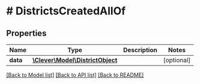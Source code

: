 # # DistrictsCreatedAllOf

## Properties

Name | Type | Description | Notes
------------ | ------------- | ------------- | -------------
**data** | [**\Clever\Model\DistrictObject**](DistrictObject.md) |  | [optional]

[[Back to Model list]](../../README.md#models) [[Back to API list]](../../README.md#endpoints) [[Back to README]](../../README.md)
